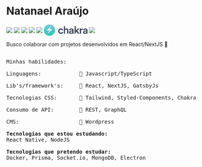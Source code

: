 <div style="display: flex; justify-content: center;">

</div>
                                                                                                                                     
# Natanael Araújo

<link rel="stylesheet" href="https://cdn.jsdelivr.net/gh/devicons/devicon@v2.14.0/devicon.min.css">

<div style="display: inline-block">
<img align="center" height="30 width="30" src="https://cdn.worldvectorlogo.com/logos/typescript.svg">
<img align="center" height="30 width="30" src="https://upload.wikimedia.org/wikipedia/commons/a/a7/React-icon.svg">
  <img align="center" height="30 width="30" src="https://www.rlogical.com/wp-content/uploads/2021/08/Rlogical-Blog-Images-thumbnail.png">
<img align="center" height="30 width="30" src="https://upload.wikimedia.org/wikipedia/commons/d/d5/Tailwind_CSS_Logo.svg">
  <img align="center" height="30 width="30" src="https://symbols.getvecta.com/stencil_25/75_sass.57898c574e.svg">
<img align="center" height="30 width="30" src="https://raw.githubusercontent.com/feguedi/cra-template-chakra-ui-base/HEAD/assets/logo-colored@2x.png">
<img align="center" height="30 width="30" src="https://cdn-icons-png.flaticon.com/512/174/174881.png">
</div>
<br>                                                                                                                         
                                                                                                                         
Busco colaborar com projetos desenvolvidos em React/NextJS :purple_heart:
<pre>

Minhas habilidades:

Linguagens:            🚀 Javascript/TypeScript

Lib's/framework's:     🚀 React, NextJS, GatsbyJs

Tecnologias CSS:       🚀 Tailwind, Styled-Components, Chakra UI, SASS

Consumo de API:        🚀 REST, GraphQL

CMS:                   🚀 Wordpress

<b>Tecnologias que estou estudando:</b>
React Native, NodeJS

<b>Tecnologias que pretendo estudar:</b>
Docker, Prisma, Socket.io, MongoDB, Electron

</pre>
